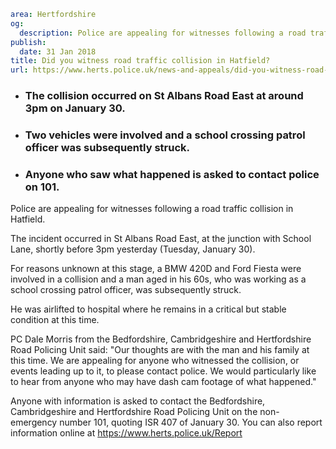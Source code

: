 ```yaml
area: Hertfordshire
og:
  description: Police are appealing for witnesses following a road traffic collision in Hatfield.
publish:
  date: 31 Jan 2018
title: Did you witness road traffic collision in Hatfield?
url: https://www.herts.police.uk/news-and-appeals/did-you-witness-road-traffic-collision-in-hatfield-1552
```

* ### The collision occurred on St Albans Road East at around 3pm on January 30.

 * ### Two vehicles were involved and a school crossing patrol officer was subsequently struck.

 * ### Anyone who saw what happened is asked to contact police on 101.

Police are appealing for witnesses following a road traffic collision in Hatfield.

The incident occurred in St Albans Road East, at the junction with School Lane, shortly before 3pm yesterday (Tuesday, January 30).

For reasons unknown at this stage, a BMW 420D and Ford Fiesta were involved in a collision and a man aged in his 60s, who was working as a school crossing patrol officer, was subsequently struck.

He was airlifted to hospital where he remains in a critical but stable condition at this time.

PC Dale Morris from the Bedfordshire, Cambridgeshire and Hertfordshire Road Policing Unit said: "Our thoughts are with the man and his family at this time. We are appealing for anyone who witnessed the collision, or events leading up to it, to please contact police. We would particularly like to hear from anyone who may have dash cam footage of what happened."

Anyone with information is asked to contact the Bedfordshire, Cambridgeshire and Hertfordshire Road Policing Unit on the non-emergency number 101, quoting ISR 407 of January 30. You can also report information online at https://www.herts.police.uk/Report
